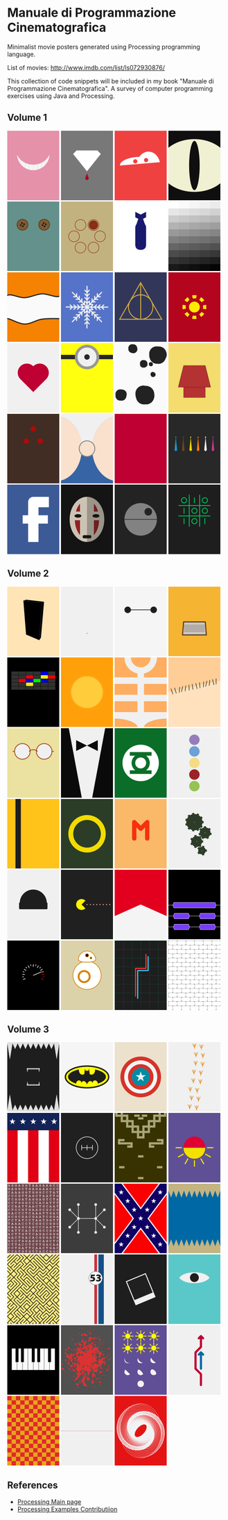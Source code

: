 # Manuale di Programmazione Cinematografica
Minimalist movie posters generated using Processing programming language.

List of movies: http://www.imdb.com/list/ls072930876/

This collection of code snippets will be included in my book "Manuale di Programmazione Cinematografica". A survey of computer programming exercises using Java and Processing.

## Volume 1
<img src="examples/volume1/alice_in_wonderland/alice-in-wonderland.png"  width="120px" title="Alice in Wonderland">
<img src="examples/volume1/blood_diamonds/blood-diamonds.png" width="120px" title="Blood Diamonds">
<img src="examples/cars/cars.png" width="120px" title="Cars">
<img src="examples/volume1/cat_s_eye/cat's-eye.png" width="120px" title="Cat's Eye">
<img src="examples/coraline/coraline.png" width="120px" title="Coraline">
<img src="examples/deer_hunter_the/the-deer-hunter.png"  width="120px" title="The deer hunter">
<img src="examples/dr_strangelove/dr-strangelove.png" width="120px" title="Dr Strangelove">
<img src="examples/fifty_shades_of_grey/fifty-shades-of-grey.png" width="120px" title="Fifty shades of gray">
<img src="examples/finding_nemo/finding-nemo.png"  width="120px" title="Finding Nemo">
<img src="examples/frozen/frozen.png" width="120px" title="Frozen">
<img src="examples/harry_potter_and_the_deathly_hallows/harry-potter-and-the-deathly-hallows.png" width="120px" title="Harry Potter and the Deathly Hallows">
<img src="examples/iron_man/iron-man.png" width="120px" title="Iron Man">
<img src="examples/love_story/love-story.png"  width="120px" title="Love story">
<img src="examples/minions/minions.png" width="120px" title="Minions">
<img src="examples/one_hundred_and_one_dalmatians/one-hundred-and-one-dalmatians.png" width="120px" title="One hundred and one dalmatians">
<img src="examples/peanuts_movie_the/the-peanuts-movie.png" width="120px" title="The Peanuts Movie">
<img src="examples/predator/predator.png" width="120px" title="Predator">
<img src="examples/pretty_woman/pretty-woman.png" width="120px" title="Pretty Woman">
<img src="examples/profondo_rosso/profondo-rosso.png"  width="120px" title="Profondo Rosso">
<img src="examples/reservoir_dogs/reservoir-dogs.png" width="120px" title="Reservoir Dogs">
<img src="examples/social_network_the/the-social-network.png"  width="120px" title="The Social Network">
<img src="examples/spirited_away/spirited-away.png"  width="120px" title="Spirited away">
<img src="examples/star_wars/star-wars.png"  width="120px" title="Star Wars">
<img src="examples/war_games/war-games.png"  width="120px" title="War Games">


## Volume 2
<img src="examples/x_2001_a_space_odyssey/2001-a-space-odyssey.png" width="120px" title="2001 A space odyssey">
<img src="examples/ant_man/ant-man.png" width="120px" title="Ant Man">
<img src="examples/big_hero_6/big-hero-6.png"  width="120px" title="Big Hero 6">
<img src="examples/charlie_s_angels/charlie-s-angels.png" width="120px" title="Charlie's Angels">
<img src="examples/close_encounters_of_the_third_kind/close-encounters-of-the-third-kind.png" width="120px" title="Close Encounters of the Third Kind">
<img src="examples/dune/dune.png" width="120px" title="Dune">
<img src="examples/fifth_element_the/the-fifth-element.png" width="120px" title="The Fifth Element">
<img src="examples/frankenstein/frankenstein.png" width="120px" title="Frankenstein">
<img src="examples/gandhi/gandhi.png" width="120px" title="Gandhi">
<img src="examples/godfather_the/the-godfather.png" width="120px" title="The Godfather">
<img src="examples/green_lantern/green-lantern.png" width="120px" title="Green Lantern">
<img src="examples/inside_out/inside-out.png" width="120px" title="Inside Out">
<img src="examples/kill_bill/kill-bill.png" width="120px" title="Kill Bill">
<img src="examples/lord_of_the_rings_the/the-lord-of-the-rings.png" width="120px" title="The Lord of the Rings">
<img src="examples/m/M.png" width="120px" title="M">
<img src="examples/modern_times/modern-times.png" width="120px" title="Modern times">
<img src="examples/one_flew_over_the_cuckoo_s_nest/one-flew-over-the-cukoo-s-nest.png" width="120px" title="One flew over the cukoo's nest.png">
<img src="examples/pixels/pixels.png" width="120px" title="Pixels">
<img src="examples/rush/rush.png" width="120px" title="Rush">
<img src="examples/slumdog_millionaire/slumdog-millionaire.png" width="120px" title="Slumdog Millionaire">
<img src="examples/speed/speed.png" width="120px" title="Speed">
<img src="examples/star_wars_the_force_awakens/star-wars-the-force-awakens.png"  width="120px" title="Star Sars the Force awakens">
<img src="examples/tron/tron.png" width="120px" title="Tron">
<img src="examples/wall_the/the-wall.png" width="120px" title="The Wall">



## Volume 3

<img src="examples/alien/alien.png" width="120px" title="Alien">
<img src="examples/batman/batman.png"  width="120px" title="Batman">
<img src="examples/captain_america/captain-america.png"  width="120px" title="Captain America">
<img src="examples/chicken_run/chicken-run.png" width="120px" title="Chicken Run">
<img src="examples/creed/creed.png" width="120px" title="Creed">
<img src="examples/fast_and_the_furious_the/the-fast-and-the-furious.png" width="120px" title="The Fast and the Furious">
<img src="examples/fistful_of_dollars/fistful-of-dollars.png" width="120px" title="Fistful of dollars">
<img src="examples/from_dusk_till_dawn/from-dusk-till-dawn.png" width="120px" title="From Dusk till Dawn">
<img src="examples/gattaca/gattaca.png" width="120px" title="GATTACA">
<img src="examples/good_will_hunting/good-will-hunting.png" width="120px" title="Good Will Hunting">
<img src="examples/hazzard/hazzard.png" width="120px" title="Hazzard">
<img src="examples/jaws/jaws.png"  width="120px" title="Jaws">
<img src="examples/labyrinth/labyrinth.png"  width="120px" title="Labyrinth">
<img src="examples/love_bug_the/the-love-bug.png" width="120px" title="The Love Bug">
<img src="examples/memento/memento.png" width="120px" title="Memento">
<img src="examples/monsters_inc/monsters-inc.png" width="120px" title="Monsters Inc">
<img src="examples/pianist_the/the-pianist.png" width="120px" title="The Pianist">
<img src="examples/pulp_fiction/pulp-fiction.png"  width="120px" title="Pulp Fiction">
<img src="examples/six_days_seven_nights/six-days-seven-nights.png"  width="120px" title="Six days Seven nights">
<img src="examples/sorpasso_il/il-sorpasso.png"  width="120px" title="Il sorpasso">
<img src="examples/speed_racer/speed-racer.png" width="120px" title="Speed Racer">
<img src="examples/thin_red_line_the/the-thin-red-line.png" width="120px" title="The thin red line">
<img src="examples/vertigo/vertigo.png"  width="120px" title="Vertigo">



## References
* [Processing Main page](https://processing.org/)
* [Processing Examples Contributiion](https://github.com/processing/processing/wiki/Examples-Overview)
